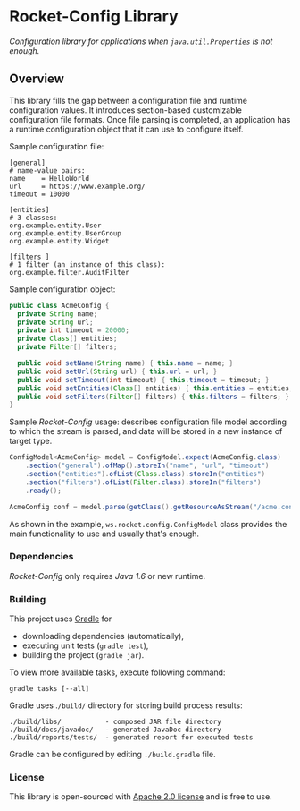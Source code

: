 Rocket-Config Library
=======================

_Configuration library for applications when ``java.util.Properties`` is not enough._

Overview
--------

This library fills the gap between a configuration file and runtime configuration values. It introduces section-based
customizable configuration file formats. Once file parsing is completed, an application has a runtime configuration
object that it can use to configure itself.

Sample configuration file:

    [general]
    # name-value pairs:
    name    = HelloWorld
    url     = https://www.example.org/
    timeout = 10000

    [entities]
    # 3 classes:
    org.example.entity.User
    org.example.entity.UserGroup
    org.example.entity.Widget

    [filters ]
    # 1 filter (an instance of this class):
    org.example.filter.AuditFilter

Sample configuration object:

```java
public class AcmeConfig {
  private String name;
  private String url;
  private int timeout = 20000;
  private Class[] entities;
  private Filter[] filters;

  public void setName(String name) { this.name = name; }
  public void setUrl(String url) { this.url = url; }
  public void setTimeout(int timeout) { this.timeout = timeout; }
  public void setEntities(Class[] entities) { this.entities = entities; }
  public void setFilters(Filter[] filters) { this.filters = filters; }
}
```

Sample _Rocket-Config_ usage: describes configuration file model according to which the stream is parsed, and data will
be stored in a new instance of target type.

```java
ConfigModel<AcmeConfig> model = ConfigModel.expect(AcmeConfig.class)
    .section("general").ofMap().storeIn("name", "url", "timeout")
    .section("entities").ofList(Class.class).storeIn("entities")
    .section("filters").ofList(Filter.class).storeIn("filters")
    .ready();

AcmeConfig conf = model.parse(getClass().getResourceAsStream("/acme.conf"));
```

As shown in the example, ``ws.rocket.config.ConfigModel`` class provides the main functionality to use and usually that's enough.

### Dependencies ###

_Rocket-Config_ only  requires _Java 1.6_ or new runtime.

### Building ###

This project uses [Gradle](http://www.gradle.org/) for

* downloading dependencies (automatically),
* executing unit tests (``gradle test``),
* building the project (``gradle jar``).

To view more available tasks, execute following command:

	gradle tasks [--all]

Gradle uses .``/build/`` directory for storing build process results:

	./build/libs/           - composed JAR file directory
	./build/docs/javadoc/   - generated JavaDoc directory
	./build/reports/tests/  - generated report for executed tests

Gradle can be configured by editing ``./build.gradle`` file.

### License ###

This library is open-sourced with [Apache 2.0 license](http://www.apache.org/licenses/LICENSE-2.0) and is free to use.
